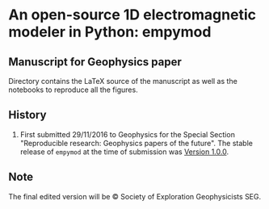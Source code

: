 # An open-source 1D electromagnetic modeler in Python: empymod

## Manuscript for Geophysics paper

Directory contains the LaTeX source of the manuscript as well as the notebooks
to reproduce all the figures.

## History

1. First submitted 29/11/2016 to Geophysics for the Special Section
   "Reproducible research: Geophysics papers of the future".
   The stable release of `empymod` at the time of submission was
   [Version 1.0.0](https://github.com/prisae/empymod/releases/tag/v1.0.0).

## Note

The final edited version will be &copy; Society of Exploration Geophysicists
SEG.
